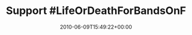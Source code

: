 ---
retweeted: false
source: <a href="https://twibbon.com" rel="nofollow">Twibbon</a>
entities:
  hashtags:
  - text: LifeOrDeathForBandsOnFireCom
    indices:
    - '8'
    - '37'
  - text: twibbon
    indices:
    - '45'
    - '53'
  symbols: []
  user_mentions: []
  urls: []
display_text_range:
- '0'
- '96'
favorite_count: '0'
id_str: '15787504846'
truncated: false
retweet_count: '0'
id: '15787504846'
created_at: Wed Jun 09 15:49:22 +0000 2010
favorited: false
full_text: 'Support #LifeOrDeathForBandsOnFireCom, add a #twibbon to your avatar now!
  - http://twb.ly/csUVv8'
lang: en
tags:
- LifeOrDeathForBandsOnFireCom
- twibbon
- pesos:twitter
date: '2010-06-09T15:49:22+00:00'
src: https://twitter.com/bascht/status/15787504846
original_url: https://twitter.com/bascht/status/15787504846
type: twitter_tweet
text: 'Support #LifeOrDeathForBandsOnFireCom, add a #twibbon to your avatar now! -
  http://twb.ly/csUVv8'
title: 'Support #LifeOrDeathForBandsOnF'

---